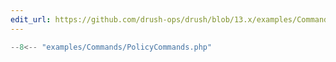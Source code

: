 ```yaml
---
edit_url: https://github.com/drush-ops/drush/blob/13.x/examples/Commands/PolicyCommands.php
---
```

```php
--8<-- "examples/Commands/PolicyCommands.php"
```
